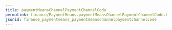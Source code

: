 ```yaml
---
title: paymentMeansChannelPaymentChannelCode
permalink: finance/PaymentMeans.paymentMeansChannelPaymentChannelCode.html
jsonid: finance_paymentmeans_paymentmeanschannelpaymentchannelcode
---
```

